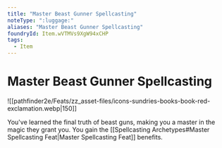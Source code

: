 ```yaml
---
title: "Master Beast Gunner Spellcasting"
noteType: ":luggage:"
aliases: "Master Beast Gunner Spellcasting"
foundryId: Item.wVTMVs9XgW94xCHP
tags:
  - Item
---
```


# Master Beast Gunner Spellcasting
![[pathfinder2e/Feats/zz_asset-files/icons-sundries-books-book-red-exclamation.webp|150]]

You've learned the final truth of beast guns, making you a master in the magic they grant you. You gain the [[Spellcasting Archetypes#Master Spellcasting Feat|Master Spellcasting Feat]] benefits.
